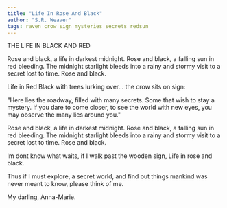 ```yaml
---
title: "Life In Rose And Black"
author: "S.R. Weaver"
tags: raven crow sign mysteries secrets redsun
---
```

THE LIFE IN BLACK AND RED

Rose and black, a life in darkest midnight.
Rose and black, a falling sun in red bleeding.
The midnight starlight bleeds into
a rainy and stormy visit
to a secret lost to time.
Rose and black.

Life in Red Black
with trees lurking over...
the crow sits on sign:

"Here lies the roadway,
filled with many secrets.
Some that wish to stay a mystery.
If you dare to come closer,
to see the world with new eyes,
you may observe the many lies around you."

Rose and black, a life in darkest midnight.
Rose and black, a falling sun in red bleeding.
The midnight starlight bleeds into
a rainy and stormy visit
to a secret lost to time.
Rose and black.

Im dont know what waits,
if I walk past the wooden sign,
Life in rose and black.

Thus if I must explore,
a secret world, and find out things
mankind was never meant to know,
please think of me.

My darling, Anna-Marie.
